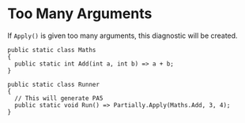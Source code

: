 # Too Many Arguments
If `Apply()` is given too many arguments, this diagnostic will be created.
```
public static class Maths
{
  public static int Add(int a, int b) => a + b;
}

public static class Runner
{
  // This will generate PA5
  public static void Run() => Partially.Apply(Maths.Add, 3, 4);
}
```